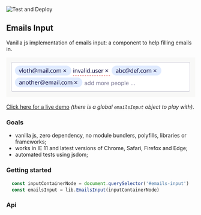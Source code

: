 ![Test and Deploy](https://github.com/vloth/emails-input/workflows/Test%20and%20Deploy/badge.svg)

## Emails Input
Vanilla js implementation of emails input: a component to help filling emails in.

![screenshot](docs/print.png)

[Click here for a live demo](https://vloth.github.io/emails-input/) _(there is a global `emailsInput` object to play with)_.

### Goals
- vanilla js, zero dependency, no module bundlers, polyfills, libraries or frameworks;
- works in IE 11 and latest versions of Chrome, Safari, Firefox and Edge;
- automated tests using jsdom;

### Getting started
```js
  const inputContainerNode = document.querySelector('#emails-input')
  const emailsInput = lib.EmailsInput(inputContainerNode)
```

### Api
